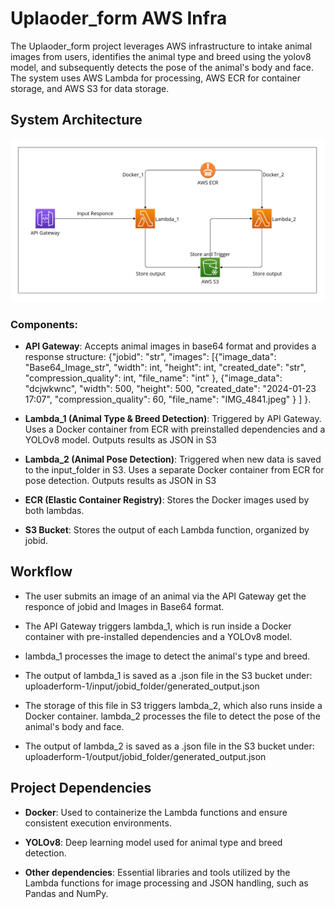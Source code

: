 
# Uplaoder_form AWS Infra

The Uplaoder_form project leverages AWS infrastructure to intake animal images from users, identifies the animal type and breed using the yolov8 model, and subsequently detects the pose of the animal's body and face. The system uses AWS Lambda for processing, AWS ECR for container storage, and AWS S3 for data storage.


## System Architecture

![App Screenshot](./Arch_digram.png)

### Components:
- **API Gateway**:
    Accepts animal images in base64 format and provides a response structure: {"jobid": "str", "images": [{"image_data": "Base64_Image_str", "width": int,
            "height": int,
            "created_date": "str",
            "compression_quality": int,
            "file_name": "int"
        },
        {"image_data": "dcjwkwnc", "width": 500,
            "height": 500,
            "created_date": "2024-01-23 17:07",
            "compression_quality": 60,
            "file_name": "IMG_4841.jpeg"
        }
    ]
}.

- **Lambda_1 (Animal Type & Breed Detection)**:
    Triggered by API Gateway.
    Uses a Docker container from ECR with preinstalled dependencies and a YOLOv8 model.
    Outputs results as JSON in S3

- **Lambda_2 (Animal Pose Detection)**: 
    Triggered when new data is saved to the input_folder in S3.
    Uses a separate Docker container from ECR for pose detection.
    Outputs results as JSON in S3

- **ECR (Elastic Container Registry)**: 
    Stores the Docker images used by both lambdas.

- **S3 Bucket**:
    Stores the output of each Lambda function, organized by jobid.


## Workflow
- The user submits an image of an animal via the API Gateway get the responce of jobid and Images in Base64 format.

- The API Gateway triggers lambda_1, which is run inside a Docker container with pre-installed dependencies and a YOLOv8 model.

- lambda_1 processes the image to detect the animal's type and breed.

- The output of lambda_1 is saved as a .json file in the S3 bucket under: uploaderform-1/input/jobid_folder/generated_output.json

- The storage of this file in S3 triggers lambda_2, which also runs inside a Docker container. lambda_2 processes the file to detect the pose of the animal's body and face.

- The output of lambda_2 is saved as a .json file in the S3 bucket under: uploaderform-1/output/jobid_folder/generated_output.json

## Project Dependencies
- **Docker**: Used to containerize the Lambda functions and ensure consistent execution environments.

- **YOLOv8**: Deep learning model used for animal type and breed detection.

- **Other dependencies**: Essential libraries and tools utilized by the Lambda functions for image processing and JSON handling, such as Pandas and NumPy.